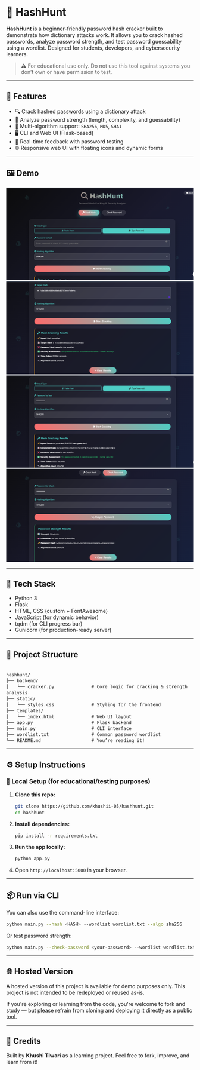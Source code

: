 # 🔐 HashHunt

**HashHunt** is a beginner-friendly password hash cracker built to demonstrate how dictionary attacks work. It allows you to crack hashed passwords, analyze password strength, and test password guessability using a wordlist. Designed for students, developers, and cybersecurity learners.

> ⚠️ For educational use only. Do not use this tool against systems you don’t own or have permission to test.

---

## 🚀 Features

- 🔍 Crack hashed passwords using a dictionary attack  
- 🧪 Analyze password strength (length, complexity, and guessability)  
- 🧰 Multi-algorithm support: `SHA256`, `MD5`, `SHA1`  
- 🖥️ CLI and Web UI (Flask-based)  
- 🧠 Real-time feedback with password testing  
- 🌐 Responsive web UI with floating icons and dynamic forms

---

## 🖼️ Demo

![alt text](image-1.png)  
![alt text](image.png)  
![alt text](image-2.png)  
![alt text](image-3.png)

---

## 🧱 Tech Stack

- Python 3  
- Flask  
- HTML, CSS (custom + FontAwesome)  
- JavaScript (for dynamic behavior)  
- tqdm (for CLI progress bar)  
- Gunicorn (for production-ready server)

---

## 📁 Project Structure

```

hashhunt/
├── backend/
│   └── cracker.py              # Core logic for cracking & strength analysis
├── static/
│   └── styles.css              # Styling for the frontend
├── templates/
│   └── index.html              # Web UI layout
├── app.py                      # Flask backend
├── main.py                     # CLI interface
├── wordlist.txt                # Common password wordlist
└── README.md                   # You’re reading it!

````

---

## ⚙️ Setup Instructions

### 🔧 Local Setup (for educational/testing purposes)

1. **Clone this repo:**

   ```bash
   git clone https://github.com/khushii-05/hashhunt.git
   cd hashhunt

2. **Install dependencies:**

   ```bash
   pip install -r requirements.txt
   ```

3. **Run the app locally:**

   ```bash
   python app.py
   ```

4. Open `http://localhost:5000` in your browser.

---

## 📦 Run via CLI

You can also use the command-line interface:

```bash
python main.py --hash <HASH> --wordlist wordlist.txt --algo sha256
```

Or test password strength:

```bash
python main.py --check-password <your-password> --wordlist wordlist.txt --algo sha256
```

---

## 🌐 Hosted Version

A hosted version of this project is available for demo purposes only.
This project is not intended to be redeployed or reused as-is.

If you're exploring or learning from the code, you're welcome to fork and study —
but please refrain from cloning and deploying it directly as a public tool.

---

## 🧠 Credits

Built by **Khushi Tiwari** as a learning project.
Feel free to fork, improve, and learn from it!

```


